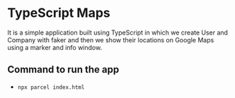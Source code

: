 # TypeScript Maps

It is a simple application built using TypeScript in which we create User and Company with faker and then we show their locations on Google Maps using a marker and info window.

## Command to run the app
- `npx parcel index.html`
